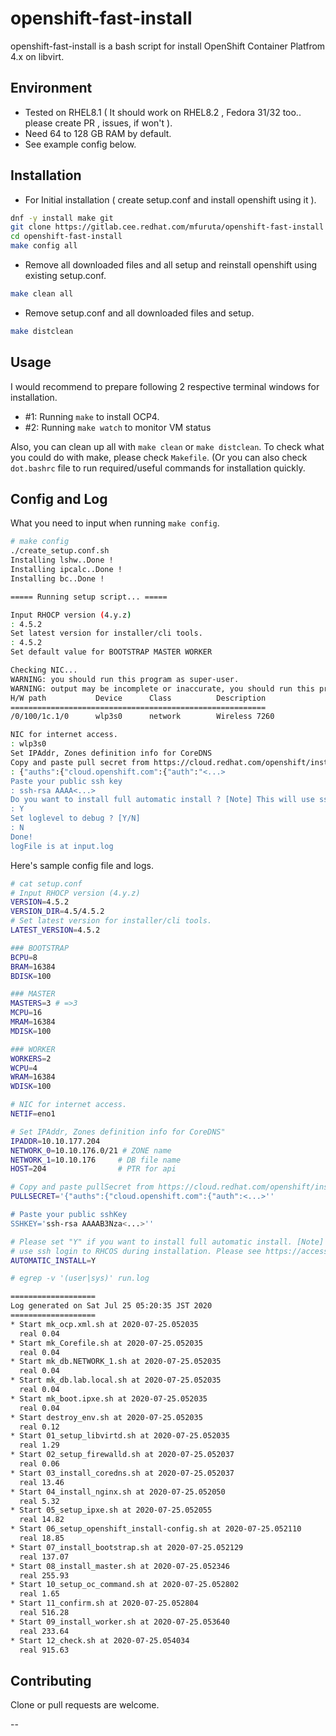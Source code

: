 # openshift-fast-install

openshift-fast-install is a bash script for install OpenShift Container Platfrom 4.x on libvirt. 

## Environment

- Tested on RHEL8.1 ( It should work on RHEL8.2 , Fedora 31/32 too.. please create PR , issues, if won't ).
- Need 64 to 128 GB RAM by default.
- See example config below.

## Installation

- For Initial installation ( create setup.conf and install openshift using it ).

```bash
dnf -y install make git
git clone https://gitlab.cee.redhat.com/mfuruta/openshift-fast-install
cd openshift-fast-install
make config all
```

- Remove all downloaded files and all setup and reinstall openshift using existing setup.conf.

```bash
make clean all
```

<!--
- Preserve all downloaded files ( required to set `USE_CACHE` in `setup.conf` ) and remove libvrt & VMs, and reinstall openshift using existing setup.conf

```bash
make clean-libvirt all
```
-->

- Remove setup.conf and all downloaded files and setup.
```bash
make distclean
```


## Usage

I would recommend to prepare following 2 respective terminal windows for installation.

- #1: Running `make` to install OCP4.
- #2: Running `make watch` to monitor VM status

Also, you can clean up all with `make clean` or `make distclean`.
To check what you could do with make, please check `Makefile`.
(Or you can also check `dot.bashrc` file to run required/useful commands for installation quickly.

## Config and Log

What you need to input when running `make config`.
```bash
# make config
./create_setup.conf.sh
Installing lshw..Done !
Installing ipcalc..Done !
Installing bc..Done !

===== Running setup script... =====

Input RHOCP version (4.y.z) 
: 4.5.2
Set latest version for installer/cli tools. 
: 4.5.2
Set default value for BOOTSTRAP MASTER WORKER

Checking NIC...
WARNING: you should run this program as super-user.
WARNING: output may be incomplete or inaccurate, you should run this program as super-user.
H/W path           Device      Class          Description
=========================================================
/0/100/1c.1/0      wlp3s0      network        Wireless 7260

NIC for internet access. 
: wlp3s0
Set IPAddr, Zones definition info for CoreDNS
Copy and paste pull secret from https://cloud.redhat.com/openshift/install/pull-secret 
: {"auths":{"cloud.openshift.com":{"auth":"<...>
Paste your public ssh key 
: ssh-rsa AAAA<...>
Do you want to install full automatic install ? [Note] This will use ssh login to RHCOS during installation. Please see https://access.redhat.com/solutions/3801571. [Y/N] 
: Y
Set loglevel to debug ? [Y/N] 
: N
Done!
logFile is at input.log
```

Here's sample config file and logs.
```bash
# cat setup.conf
# Input RHOCP version (4.y.z)
VERSION=4.5.2
VERSION_DIR=4.5/4.5.2
# Set latest version for installer/cli tools.
LATEST_VERSION=4.5.2

### BOOTSTRAP
BCPU=8
BRAM=16384
BDISK=100

### MASTER
MASTERS=3 # =>3
MCPU=16
MRAM=16384
MDISK=100

### WORKER
WORKERS=2
WCPU=4
WRAM=16384
WDISK=100

# NIC for internet access.
NETIF=eno1

# Set IPAddr, Zones definition info for CoreDNS"
IPADDR=10.10.177.204
NETWORK_0=10.10.176.0/21 # ZONE name
NETWORK_1=10.10.176     # DB file name
HOST=204                # PTR for api

# Copy and paste pullSecret from https://cloud.redhat.com/openshift/install/pull-secret
PULLSECRET='{"auths":{"cloud.openshift.com":{"auth":<...>''

# Paste your public sshKey
SSHKEY='ssh-rsa AAAAB3Nza<...>''

# Please set "Y" if you want to install full automatic install. [Note] This will
# use ssh login to RHCOS during installation. Please see https://access.redhat.com/solutions/3801571.
AUTOMATIC_INSTALL=Y
```

```bash
# egrep -v '(user|sys)' run.log 

===================
Log generated on Sat Jul 25 05:20:35 JST 2020
===================
* Start mk_ocp.xml.sh at 2020-07-25.052035
  real 0.04
* Start mk_Corefile.sh at 2020-07-25.052035
  real 0.04
* Start mk_db.NETWORK_1.sh at 2020-07-25.052035
  real 0.04
* Start mk_db.lab.local.sh at 2020-07-25.052035
  real 0.04
* Start mk_boot.ipxe.sh at 2020-07-25.052035
  real 0.04
* Start destroy_env.sh at 2020-07-25.052035
  real 0.12
* Start 01_setup_libvirtd.sh at 2020-07-25.052035
  real 1.29
* Start 02_setup_firewalld.sh at 2020-07-25.052037
  real 0.06
* Start 03_install_coredns.sh at 2020-07-25.052037
  real 13.46
* Start 04_install_nginx.sh at 2020-07-25.052050
  real 5.32
* Start 05_setup_ipxe.sh at 2020-07-25.052055
  real 14.82
* Start 06_setup_openshift_install-config.sh at 2020-07-25.052110
  real 18.85
* Start 07_install_bootstrap.sh at 2020-07-25.052129
  real 137.07
* Start 08_install_master.sh at 2020-07-25.052346
  real 255.93
* Start 10_setup_oc_command.sh at 2020-07-25.052802
  real 1.65
* Start 11_confirm.sh at 2020-07-25.052804
  real 516.28
* Start 09_install_worker.sh at 2020-07-25.053640
  real 233.64
* Start 12_check.sh at 2020-07-25.054034
  real 915.63
```

## Contributing

Clone or pull requests are welcome.

--

